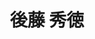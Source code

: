 ---
title: "後藤 秀徳"
draft: false

# Job rank 職階
rank: "准教授" # 教授 | 准教授 | 助教 | ...

# Sort oorder
weight: 2

# Laboratory group
la_group: "界面化学" # 分子化学 | 物質化学 | 反応化学 | 界面化学

# Laboratory
laboratory:
  id: interface
  name: 界面化学研究室


# ページ上部の背景画像。
# 独自で設定する場合は、exampleSite/images/faculty フォルダーに写真ファイルを入れ、
# 以下にそのパスを指定して下さい。横1000ピクセル程度の解像度を推奨。
# 例: bg_image: "images/faculty/koga_banner.jpg"
bg_image: "images/banner/bg1.jpg"

# 100文字程度の説明文。ページ上部に表示されます。
description : "グラフェン等、原子層物質の電子物性の研究"

# portrait写真。横400ピクセル程度の解像度を推奨。
image: "images/faculty/goto.jpg"

# 研究分野。3つ以上増やしても構いません。
interest: ["電子物性", "低温測定", "メゾスコピック系"]

# 業績。Reserchmapや科研費情報なども適宜追加して下さい。
# 業績が[]となっている人は、他の方のachievements欄を参考に記入して下さい。
achievements:
- icon: ti-id-badge
  link: https://researcherid.com/rid/C-2102-2015
  name: ResearcherID C-2102-2015
- icon: ti-id-badge
  link: https://orcid.org/0000-0003-1696-7630
  name: ORCID 0000-0003-1696-7630


# 連絡先。SNSも追加できます。
contact:
- icon: ti-email
  link: mailto:hgoto@okayama-u.ac.jp
  name: hgoto@okayama-u.ac.jp
- icon: ti-mobile
  link: tel:086-251-7797
  name: 086-251-7797


- name : "界面化学研究室"
  icon : "ti-world" # icon pack : https://themify.me/themify-icons
  link : "http://interfa.rlss.okayama-u.ac.jp/homejpn.html"

- name : "700-8530 岡山県岡山市津島中3－1－1 基礎研309室"
  icon : "ti-location-pin" # icon pack : https://themify.me/themify-icons
  link : "#"

# type
type: "faculty"

# 下の"---"以下に、個人の紹介文をMarkdown書式で書きこんで下さい。
---